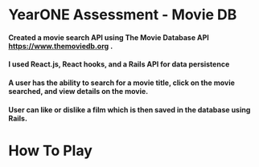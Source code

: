 # YearONE Assessment - Movie DB

#### Created a movie search API using The Movie Database API https://www.themoviedb.org . 
#### I used React.js, React hooks, and a Rails API for data persistence

#### A user has the ability to search for a movie title, click on the movie searched, and view details on the movie.
#### User can like or dislike a film which is then saved in the database using Rails. 


# How To Play

